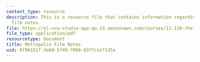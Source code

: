 ```yaml
---
content_type: resource
description: This is a resource file that contains information regarding metropolis
  film notes.
file: https://ol-ocw-studio-app-qa.s3.amazonaws.com/courses/11-139-the-city-in-film-spring-2015/6f96151f3e605749706883f7ca1f135a_MIT11_139S15_Metropolis2.pdf
file_type: application/pdf
resourcetype: Document
title: Metropolis Film Notes
uid: 6f96151f-3e60-5749-7068-83f7ca1f135a
---
```

